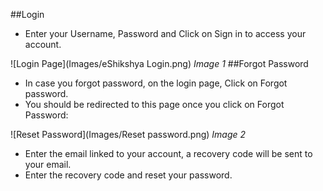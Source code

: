 ##Login
<ul><li>Enter your Username, Password and Click on Sign in to access your account. </li></ul>
![Login Page](Images/eShikshya Login.png) 
<i>Image 1</i>
##Forgot Password
<ul><li>In case you forgot password, on the login page, Click on Forgot password.
<li>You should be redirected to this page once you click on Forgot Password:</li></ul>
![Reset Password](Images/Reset password.png) 
<i>Image 2</i> 
<ul><li>Enter the email linked to your account, a recovery code will be sent to your email.</li>
<li>Enter the recovery code and reset your password. </li></ul>
